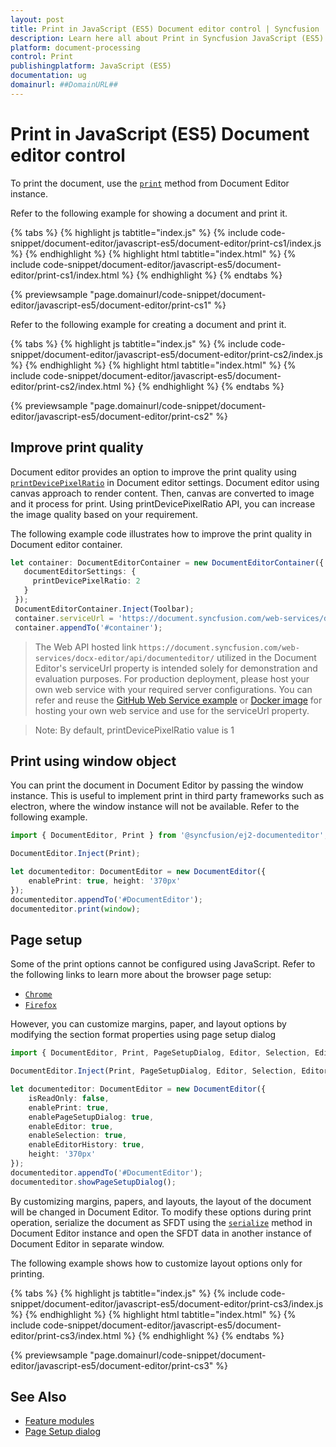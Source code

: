 ```yaml
---
layout: post
title: Print in JavaScript (ES5) Document editor control | Syncfusion
description: Learn here all about Print in Syncfusion JavaScript (ES5) Document editor control of Syncfusion Essential JS 2 and more.
platform: document-processing
control: Print 
publishingplatform: JavaScript (ES5)
documentation: ug
domainurl: ##DomainURL##
---
```


# Print in JavaScript (ES5) Document editor control

To print the document, use the [`print`](https://ej2.syncfusion.com/javascript/documentation/api/document-editor#print) method from Document Editor instance.

Refer to the following example for showing a document and print it.

{% tabs %}
{% highlight js tabtitle="index.js" %}
{% include code-snippet/document-editor/javascript-es5/document-editor/print-cs1/index.js %}
{% endhighlight %}
{% highlight html tabtitle="index.html" %}
{% include code-snippet/document-editor/javascript-es5/document-editor/print-cs1/index.html %}
{% endhighlight %}
{% endtabs %}

{% previewsample "page.domainurl/code-snippet/document-editor/javascript-es5/document-editor/print-cs1" %}

Refer to the following example for creating a document and print it.

{% tabs %}
{% highlight js tabtitle="index.js" %}
{% include code-snippet/document-editor/javascript-es5/document-editor/print-cs2/index.js %}
{% endhighlight %}
{% highlight html tabtitle="index.html" %}
{% include code-snippet/document-editor/javascript-es5/document-editor/print-cs2/index.html %}
{% endhighlight %}
{% endtabs %}

{% previewsample "page.domainurl/code-snippet/document-editor/javascript-es5/document-editor/print-cs2" %}

## Improve print quality

Document editor provides an option to improve the print quality using [`printDevicePixelRatio`](https://ej2.syncfusion.com/documentation/api/document-editor/documentEditorSettingsModel/#printdevicepixelratio) in Document editor settings. Document editor using canvas approach to render content. Then, canvas are converted to image and it process for print. Using printDevicePixelRatio API, you can increase the image quality based on your requirement.

The following example code illustrates how to improve the print quality in Document editor container.

```ts
let container: DocumentEditorContainer = new DocumentEditorContainer({ enableToolbar: true, height: '590px',
   documentEditorSettings: {
     printDevicePixelRatio: 2
   }
 });
 DocumentEditorContainer.Inject(Toolbar);
 container.serviceUrl = 'https://document.syncfusion.com/web-services/docx-editor/api/documenteditor/';
 container.appendTo('#container');
```
> The Web API hosted link `https://document.syncfusion.com/web-services/docx-editor/api/documenteditor/` utilized in the Document Editor's serviceUrl property is intended solely for demonstration and evaluation purposes. For production deployment, please host your own web service with your required server configurations. You can refer and reuse the [GitHub Web Service example](https://github.com/SyncfusionExamples/EJ2-DocumentEditor-WebServices) or [Docker image](https://hub.docker.com/r/syncfusion/word-processor-server) for hosting your own web service and use for the serviceUrl property.

>Note: By default, printDevicePixelRatio value is 1

## Print using window object

You can print the document in Document Editor by passing the window instance. This is useful to implement print in third party frameworks such as electron, where the window instance will not be available. Refer to the following example.

```ts
import { DocumentEditor, Print } from '@syncfusion/ej2-documenteditor';

DocumentEditor.Inject(Print);

let documenteditor: DocumentEditor = new DocumentEditor({
    enablePrint: true, height: '370px'
});
documenteditor.appendTo('#DocumentEditor');
documenteditor.print(window);
```

## Page setup

Some of the print options cannot be configured using JavaScript. Refer to the following links to learn more about the browser page setup:

* [`Chrome`](https://support.google.com/chrome/answer/1069693?hl=en&visit_id=1-636335333734668335-3165046395&rd=1/)
* [`Firefox`](https://support.mozilla.org/en-US/kb/how-print-web-pages-firefox/)

However, you can customize margins, paper, and layout options by modifying the section format properties using page setup dialog

```ts
import { DocumentEditor, Print, PageSetupDialog, Editor, Selection, EditorHistory } from '@syncfusion/ej2-documenteditor';

DocumentEditor.Inject(Print, PageSetupDialog, Editor, Selection, EditorHistory);

let documenteditor: DocumentEditor = new DocumentEditor({
    isReadOnly: false,
    enablePrint: true,
    enablePageSetupDialog: true,
    enableEditor: true,
    enableSelection: true,
    enableEditorHistory: true,
    height: '370px'
});
documenteditor.appendTo('#DocumentEditor');
documenteditor.showPageSetupDialog();
```

By customizing margins, papers, and layouts, the layout of the document will be changed in Document Editor. To modify these options during print operation, serialize the document as SFDT using the [`serialize`](https://ej2.syncfusion.com/javascript/documentation/api/document-editor#serialize) method in Document Editor instance and open the SFDT data in another instance of Document Editor in separate window.

The following example shows how to customize layout options only for printing.

{% tabs %}
{% highlight js tabtitle="index.js" %}
{% include code-snippet/document-editor/javascript-es5/document-editor/print-cs3/index.js %}
{% endhighlight %}
{% highlight html tabtitle="index.html" %}
{% include code-snippet/document-editor/javascript-es5/document-editor/print-cs3/index.html %}
{% endhighlight %}
{% endtabs %}

{% previewsample "page.domainurl/code-snippet/document-editor/javascript-es5/document-editor/print-cs3" %}

## See Also

* [Feature modules](./feature-module)
* [Page Setup dialog](./dialog#page-setup-dialog)
